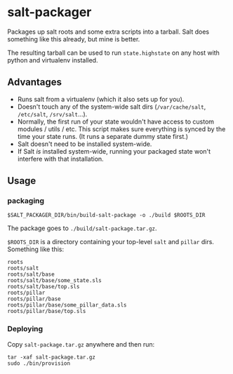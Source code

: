 # salt-packager

Packages up salt roots and some extra scripts into a tarball. Salt does something like this already, but mine is better.

The resulting tarball can be used to run `state.highstate` on any host with python and virtualenv installed.

## Advantages
* Runs salt from a virtualenv (which it also sets up for you).
* Doesn't touch any of the system-wide salt dirs (`/var/cache/salt`, `/etc/salt`, `/srv/salt`...).
* Normally, the first run of your state wouldn't have access to custom modules / utils / etc.  This script makes sure everything is synced by the time your state runs. (It runs a separate dummy state first.)
* Salt doesn't need to be installed system-wide.
* If Salt *is* installed system-wide, running your packaged state won't interfere with that installation.

## Usage

### packaging

```shell
$SALT_PACKAGER_DIR/bin/build-salt-package -o ./build $ROOTS_DIR
```

The package goes to `./build/salt-package.tar.gz`.

`$ROOTS_DIR` is a directory containing your top-level `salt` and `pillar` dirs. Something like this:
```
roots
roots/salt
roots/salt/base
roots/salt/base/some_state.sls
roots/salt/base/top.sls
roots/pillar
roots/pillar/base
roots/pillar/base/some_pillar_data.sls
roots/pillar/base/top.sls
```

### Deploying
Copy `salt-package.tar.gz` anywhere and then run:

```shell
tar -xaf salt-package.tar.gz
sudo ./bin/provision
```


